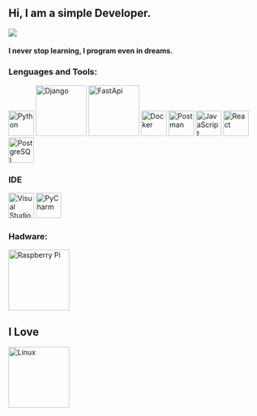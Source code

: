 ## Hi, I am a simple Developer.

![](https://media.giphy.com/media/iIqmM5tTjmpOB9mpbn/giphy.gif)

#### I never stop learning, I program even in dreams.



### Lenguages and Tools:
<img src="https://media.giphy.com/media/LMt9638dO8dftAjtco/giphy.gif" title="Python" width="50px"/>  <img src="https://static.djangoproject.com/img/logos/django-logo-negative.png" title="Django" width="100px"/> <img src="https://fastapi.tiangolo.com/img/logo-margin/logo-teal.png" title="FastApi" width="100px"/> <img src="https://www.docker.com/wp-content/uploads/2022/03/vertical-logo-monochromatic.png" title="Docker" width="50px"/> <img src="[https://www.docker.com/wp-content/uploads/2022/03/vertical-logo-monochromatic.png](https://notifystatus.io/images/parent/postman.png)" title="Postman" width="50px"/> <img src="https://media.giphy.com/media/ln7z2eWriiQAllfVcn/giphy.gif" title="JavaScript" width="50px"/> <img src="https://media.giphy.com/media/eNAsjO55tPbgaor7ma/giphy.gif" title="React" width="50px"/>  <img src="https://c0.klipartz.com/pngpicture/884/748/gratis-png-postgresql-computer-icons-database-angularjs-tencent.png" title="PostgreSQL" width="50px"/>


### IDE
<img src="https://resources.jetbrains.com/storage/products/pycharm/img/meta/pycharm_logo_300x300.png" title="Visual Studio Code" width="50px"/> <img src="https://media.giphy.com/media/IdyAQJVN2kVPNUrojM/giphy.gif" title="PyCharm" width="50px"/>


### Hadware:
<img src="https://www.aranacorp.com/wp-content/uploads/raspberry-pi-logo.jpg" title="Raspberry Pi" width="120px"/>


## I Love
<img src="https://logopond.com/logos/764befce2161b53b5895108e1e8597d7.png" title="Linux" width="120px"/>
